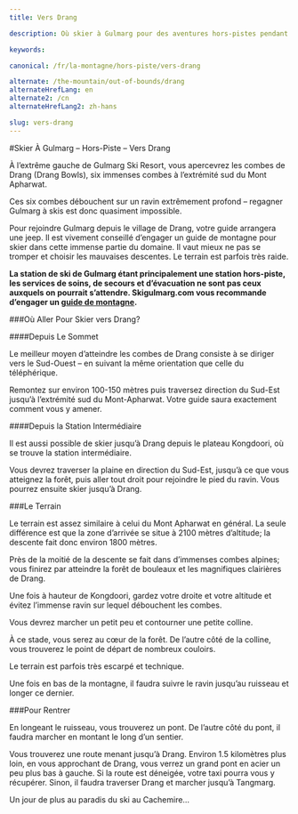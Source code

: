 ```yaml
---
title: Vers Drang

description: Où skier à Gulmarg pour des aventures hors-pistes pendant votre séjour au ski dans l'Himalaya? Parcourez les 1800m qui séparent Gulmarg Ski Resort de Drang

keywords:

canonical: /fr/la-montagne/hors-piste/vers-drang

alternate: /the-mountain/out-of-bounds/drang
alternateHrefLang: en
alternate2: /cn
alternateHrefLang2: zh-hans

slug: vers-drang
---
```


#Skier À Gulmarg – Hors-Piste – Vers Drang

À l’extrême gauche de Gulmarg Ski Resort, vous apercevrez les combes de Drang (Drang Bowls), six immenses combes à l’extrémité sud du Mont Apharwat.

Ces six combes débouchent sur un ravin extrêmement profond – regagner Gulmarg à skis est donc quasiment impossible.

Pour rejoindre Gulmarg depuis le village de Drang, votre guide arrangera une  jeep. Il est vivement conseillé d’engager un guide de montagne pour skier dans cette immense partie du domaine. Il vaut mieux ne pas se tromper et choisir les mauvaises descentes. Le terrain est parfois très raide.

**La station de ski de Gulmarg étant principalement une station hors-piste, les services de soins, de secours et d’évacuation ne sont pas ceux auxquels on pourrait s’attendre. Skigulmarg.com vous recommande d’engager un [guide de montagne](/fr/la-montagne/guide-de-ski).**

###Où Aller Pour Skier vers Drang?

####Depuis Le Sommet

Le meilleur moyen d’atteindre les combes de Drang consiste à se diriger vers le Sud-Ouest – en suivant la même orientation que celle du téléphérique.

Remontez sur environ 100-150 mètres puis traversez direction du Sud-Est jusqu’à l’extrémité sud du Mont-Apharwat. Votre guide saura exactement comment vous y amener.

####Depuis la Station Intermédiaire

Il est aussi possible de skier jusqu’à Drang depuis le plateau Kongdoori, où se trouve la station intermédiaire.

Vous devrez traverser la plaine en direction du Sud-Est, jusqu’à ce que vous atteignez la forêt, puis aller tout droit pour rejoindre le pied du ravin. Vous pourrez ensuite skier jusqu’à Drang.

###Le Terrain

Le terrain est assez similaire à celui du Mont Apharwat en général. La seule différence est que la zone d’arrivée se situe à 2100 mètres d’altitude; la descente fait donc environ 1800 mètres.

Près de la moitié de la descente se fait dans d’immenses combes alpines; vous finirez par atteindre la forêt de bouleaux et les magnifiques clairières de Drang.

Une fois à hauteur de Kongdoori, gardez votre droite et votre altitude et évitez l’immense ravin sur lequel débouchent les combes.

Vous devrez marcher un petit peu et contourner une petite colline.

À ce stade, vous serez au cœur de la forêt. De l’autre côté de la colline, vous trouverez le point de départ de nombreux couloirs.

Le terrain est parfois très escarpé et technique.

Une fois en bas de la montagne, il faudra suivre le ravin jusqu’au ruisseau et longer ce dernier.

###Pour Rentrer

En longeant le ruisseau, vous trouverez un pont. De l’autre côté du pont, il faudra marcher en montant le long d’un sentier.

Vous trouverez une route menant jusqu’à Drang. Environ 1.5 kilomètres plus loin, en vous approchant de Drang, vous verrez un grand pont en acier un peu plus bas à gauche. Si la route est déneigée, votre taxi pourra vous y récupérer. Sinon, il faudra traverser Drang et marcher jusqu’à Tangmarg.

Un jour de plus au paradis du ski au Cachemire…


